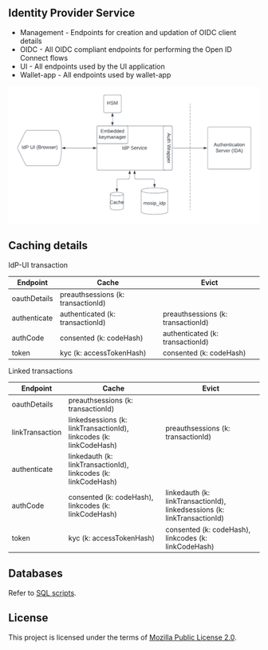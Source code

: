 ## Identity Provider Service

* Management - Endpoints for creation and updation of OIDC client details
* OIDC - All OIDC compliant endpoints for performing the Open ID Connect flows
* UI - All endpoints used by the UI application
* Wallet-app - All endpoints used by wallet-app

![](/docs/IdP-service-basic-flow.png)

## Caching details

IdP-UI transaction

| Endpoint    | Cache                              | Evict                              |
|-------------|------------------------------------|------------------------------------|
| oauthDetails | preauthsessions (k: transactionId) |                                    |
| authenticate | authenticated (k: transactionId)   | preauthsessions (k: transactionId) |
| authCode    | consented (k: codeHash)            | authenticated (k: transactionId)   |
| token       | kyc   (k: accessTokenHash)         | consented  (k: codeHash)           |


Linked transactions

| Endpoint        | Cache                        | Evict                                                              |
|-----------------|------------------------------|--------------------------------------------------------------------|
| oauthDetails    | preauthsessions (k: transactionId) |                                                                    |
| linkTransaction | linkedsessions (k: linkTransactionId), linkcodes (k: linkCodeHash) | preauthsessions (k: transactionId)                                 |
| authenticate    | linkedauth (k: linkTransactionId), linkcodes (k: linkCodeHash) |                                                                    |
| authCode        | consented (k: codeHash), linkcodes (k: linkCodeHash)    | linkedauth (k: linkTransactionId), linkedsessions (k: linkTransactionId) |
| token           | kyc  (k: accessTokenHash)    | consented  (k: codeHash), linkcodes (k: linkCodeHash)                                           |


## Databases
Refer to [SQL scripts](db_scripts/mosip_idp).

## License
This project is licensed under the terms of [Mozilla Public License 2.0](LICENSE).

